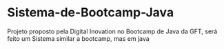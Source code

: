 # Sistema-de-Bootcamp-Java
Projeto proposto pela Digital Inovation no Bootcamp de Java da GFT, será feito um Sistema similar a bootcamp, mas em java
